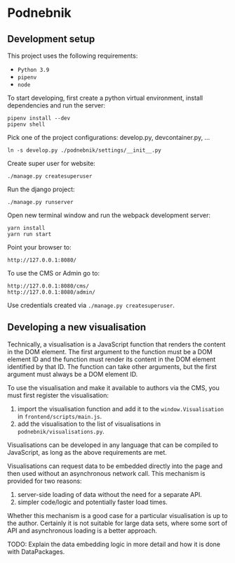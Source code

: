 # Podnebnik

## Development setup

This project uses the following requirements:

- `Python 3.9`
- `pipenv`
- `node`

To start developing, first create a python virtual environment, install dependencies and run the server:

    pipenv install --dev
    pipenv shell

Pick one of the project configurations: develop.py, devcontainer.py, ...

    ln -s develop.py ./podnebnik/settings/__init__.py

Create super user for website:

    ./manage.py createsuperuser

Run the django project:

    ./manage.py runserver

Open new terminal window and run the webpack development server:

    yarn install
    yarn run start

Point your browser to:

    http://127.0.0.1:8080/


To use the CMS or Admin go to:

    http://127.0.0.1:8080/cms/
    http://127.0.0.1:8080/admin/
    
Use credentials created via `./manage.py createsuperuser`.

## Developing a new visualisation

Technically, a visualisation is a JavaScript function that renders the content in the DOM element. The first argument to the function must be a DOM element ID and the function must render its content in the DOM element identified by that ID. The function can take other arguments, but the first argument must always be a DOM element ID.

To use the visualisation and make it available to authors via the CMS, you must first register the visualisation:

1. import the visualisation function and add it to the `window.Visualisation` in `frontend/scripts/main.js`.
2. add the visualisation to the list of visualisations in `podnebnik/visualisations.py`.

Visualisations can be developed in any language that can be compiled to JavaScript, as long as the above requirements are met.

Visualisations can request data to be embedded directly into the page and then used without an asynchronous network call. This mechanism is provided for two reasons:

1. server-side loading of data without the need for a separate API.
2. simpler code/logic and potentially faster load times.

Whether this mechanism is a good case for a particular visualisation is up to the author. Certainly it is not suitable for large data sets, where some sort of API and asynchronous loading is a better approach.

TODO: Explain the data embedding logic in more detail and how it is done with DataPackages.

